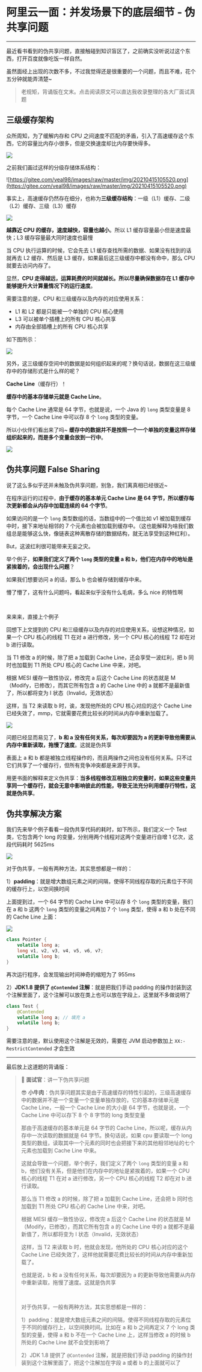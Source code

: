 # 阿里云一面：并发场景下的底层细节 - 伪共享问题

---

最近看书看到的伪共享问题，直接触碰到知识盲区了，之前确实没听说过这个东西，打开百度就像吃饭一样自然。

虽然面经上出现的次数不多，不过我觉得还是很重要的一个问题，而且不难，花个五分钟就能弄清楚~

> 老规矩，背诵版在文末。点击阅读原文可以直达我收录整理的各大厂面试真题

## 三级缓存架构

众所周知，为了缓解内存和 CPU 之间速度不匹配的矛盾，引入了高速缓存这个东西，它的容量比内存小很多，但是交换速度却比内存要快得多。

![](https://gitee.com/veal98/images/raw/master/img/20220123103126.png)

之前我们画过这样的分级存储体系结构：

![https://gitee.com/veal98/images/raw/master/img/20210415105520.png](https://gitee.com/veal98/images/raw/master/img/20210415105520.png)

事实上，高速缓存仍然存在细分，也称为**三级缓存结构**：一级（L1）缓存、二级（L2）缓存、三级（L3）缓存

![](https://gitee.com/veal98/images/raw/master/img/20220123103333.png)

**越靠近 CPU 的缓存，速度越快，容量也越小**。所以 L1 缓存容量最小但是速度最快；L3 缓存容量最大同时速度也最慢

当 CPU 执行运算的时候，它会先去 L1 缓存查找所需的数据、如果没有找到的话就再去 L2 缓存、然后是 L3 缓存，如果最后这三级缓存中都没有命中，那么 CPU 就要去访问内存了。

显然，**CPU 走得越远，运算耗费的时间就越长。所以尽量确保数据存在 L1 缓存中能够提升大计算量情况下的运行速度**。

需要注意的是，CPU 和三级缓存以及内存的对应使用关系：

- L1 和 L2 都是只能被一个单独的 CPU 核心使用
- L3 可以被单个插槽上的所有 CPU 核心共享
- 内存由全部插槽上的所有 CPU 核心共享

如下图所示：

![](https://gitee.com/veal98/images/raw/master/img/20220123103836.png)

另外，这三级缓存空间中的数据是如何组织起来的呢？换句话说，数据在这三级缓存中的存储形式是什么样的呢？

**Cache Line**（缓存行）！

**缓存中的基本存储单元就是 Cache Line**。

每个 Cache Line 通常是 64 字节，也就是说，一个 Java 的 `long` 类型变量是 8 字节，一个 Cache Line 中可以存 8 个 `long` 类型的变量。

所以小伙伴们看出来了吗~ **缓存中的数据并不是按照一个一个单独的变量这样存储组织起来的，而是多个变量会放到一行中**。

![](https://gitee.com/veal98/images/raw/master/img/20220123105017.png)

## 伪共享问题 False Sharing

说了这么多似乎还并未触及伪共享问题，别急，我们离真相已经很近~

在程序运行的过程中，**由于缓存的基本单元 Cache Line 是 64 字节，所以缓存每次更新都会从内存中加载连续的 64 个字节**。

如果访问的是一个 `long` 类型数组的话，当数组中的一个值比如 v1 被加载到缓存中时，接下来地址相邻的 7 个元素也会被加载到缓存中。（这也能解释为啥我们数组总是能够这么快，像链表这种离散存储的数据结构，就无法享受到这种红利）。

But，这波红利很可能带来无妄之灾。

举个例子，**如果我们定义了两个 `long` 类型的变量 a 和 b，他们在内存中的地址是紧挨着的，会出现什么问题**？

如果我们想要访问 a 的话，那么 b 也会被存储到缓存中来。

懵了懵了，这有什么问题吗，看起来似乎没有什么毛病，多么 nice 的特性啊

<br>

来来来，直接上个例子

回想下上文提到的 CPU 和三级缓存以及内存的对应使用关系，设想这种情况，如果一个 CPU 核心的线程 T1 在对 a 进行修改，另一个 CPU 核心的线程 T2 却在对 b 进行读取。

当 T1 修改 a 的时候，除了把 a 加载到 Cache Line，还会享受一波红利，把 b 同时也加载到 T1 所处 CPU 核心的 Cache Line 中来，对吧。

根据 MESI 缓存一致性协议，修改完 a 后这个 Cache Line 的状态就是 M（Modify，已修改），而其它所有包含 a 的 Cache Line 中的 a 就都不是最新值了，所以都将变为 I 状态（Invalid，无效状态）

这样，当 T2 来读取 b 时，诶，发现他所处的 CPU 核心对应的这个 Cache Line 已经失效了，mmp，它就需要花费比较长的时间从内存中重新加载了。

![](https://gitee.com/veal98/images/raw/master/img/20220123111338.png)



问题已经显而易见了，**b 和 a 没有任何关系，每次却要因为 a 的更新导致他需要从内存中重新读取，拖慢了速度**。这就是伪共享

表面上 a 和 b 都是被独立线程操作的，而且两操作之间也没有任何关系。只不过它们共享了一个缓存行，但所有竞争冲突都是来源于共享。

用更书面的解释来定义伪共享：**当多线程修改互相独立的变量时，如果这些变量共享同一个缓存行，就会无意中影响彼此的性能，导致无法充分利用缓存行特性，这就是伪共享**。

## 伪共享解决方案

我们先来举个例子看看一段伪共享代码的耗时，如下所示，我们定义一个 Test 类，它包含两个 long 的变量，分别用两个线程对这两个变量进行自增 1 亿次，这段代码耗时 5625ms

![](https://gitee.com/veal98/images/raw/master/img/20220123111958.png)

对于伪共享，一般有两种方法，其实思想都是一样的：

1）**padding**：就是增大数组元素之间的间隔，使得不同线程存取的元素位于不同的缓存行上，以空间换时间

上面提到过，一个 64 字节的 Cache Line 中可以存 8 个 `long` 类型的变量，我们在 a 和 b 这两个 `long` 类型的变量之间再加 7 个 `long` 类型，使得 a 和 b 处在不同的 Cache Line 上面：

![](https://gitee.com/veal98/images/raw/master/img/20220123112656.png)

```java
class Pointer {
    volatile long a;
    long v1, v2, v3, v4, v5, v6, v7;
    volatile long b;
}
```

再次运行程序，会发现输出时间神奇的缩短为了 955ms

2）**JDK1.8 提供了 `@Contended` 注解**：就是把我们手动 padding 的操作封装到这个注解里面了，这个注解可以放在类上也可以放在字段上，这里就不多做说明了

```java
class Test {
	@Contended
    volatile long a; // 填充 a
    volatile long b;
}
```

需要注意的是，默认使用这个注解是无效的，需要在 JVM 启动参数加上 `XX:-RestrictContended` 才会生效

---

最后放上这道题的背诵版：

> 🥸 **面试官**：讲一下伪共享问题
>
> 😎 **小牛肉**：伪共享问题其实是由于高速缓存的特性引起的，三级高速缓存中的数据并不是一个变量一个变量单独存放的，它的基本存储单元是 Cache Line，一般一个 Cache Line 的大小是 64 字节，也就是说，一个 Cache Line 中可以存下 8 个 8 字节的 long 类型变量
>
> 那由于高速缓存的基本单元是 64 字节的 Cache Line，所以呢，缓存从内存中一次读取的数据就是 64 字节。换句话说，如果 cpu 要读取一个 long 类型的数组，读取其中一个元素的同时也会把接下来的其他相邻地址的七个元素也加载到 Cache Line 中来。
>
> 这就会导致一个问题，举个例子，我们定义了两个 `long` 类型的变量 a 和 b，他们没有关系，但是他们在内存中的地址是紧挨着的，如果一个 CPU 核心的线程 T1 在对 a 进行修改，另一个 CPU 核心的线程 T2 却在对 b 进行读取。
>
> 那么当 T1 修改 a 的时候，除了把 a 加载到 Cache Line，还会把 b 同时也加载到 T1 所处 CPU 核心的 Cache Line 中来，对吧。
>
> 根据 MESI 缓存一致性协议，修改完 a 后这个 Cache Line 的状态就是 M（Modify，已修改），而其它所有包含 a 的 Cache Line 中的 a 就都不是最新值了，所以都将变为 I 状态（Invalid，无效状态）
>
> 这样，当 T2 来读取 b 时，他就会发现，他所处的 CPU 核心对应的这个 Cache Line 已经失效了，这样他就需要花费比较长的时间从内存中重新加载了。
>
> 也就是说，b 和 a 没有任何关系，每次却要因为 a 的更新导致他需要从内存中重新读取，拖慢了速度。这就是伪共享
>
> <br>
>
> 对于伪共享，一般有两种方法，其实思想都是一样的：
>
> 1）padding：就是增大数组元素之间的间隔，使得不同线程存取的元素位于不同的缓存行上，以空间换时间。比如在 a 和 b 之间再定义 7 个 long 类型的变量，使得 a 和 b 不在一个 Cache Line 上，这样当修改 a 的时候 b 所处的 Cache Line 就不会受到影响了
>
> 2）JDK 1.8 提供了 `@Contended` 注解，就是把我们手动 padding 的操作封装到这个注解里面了，把这个注解加在字段 a 或者 b 的上面就可以了

